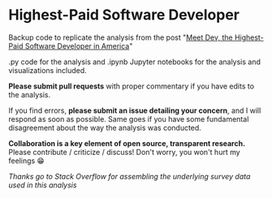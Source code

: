 # Highest-Paid Software Developer
Backup code to replicate the analysis from the post "[Meet Dev, the Highest-Paid Software Developer in America](https://whoisnnamdi.com/highest-paid-software-developer/)"

.py code for the analysis and .ipynb Jupyter notebooks for the analysis and visualizations included.

**Please submit pull requests** with proper commentary if you have edits to the analysis.

If you find errors, **please submit an issue detailing your concern**, and I will respond as soon as possible. Same goes if you have some fundamental disagreement about the way the analysis was conducted.

**Collaboration is a key element of open source, transparent research.** Please contribute / criticize / discuss! Don't worry, you won't hurt my feelings :grin:

*Thanks go to Stack Overflow for assembling the underlying survey data used in this analysis*
